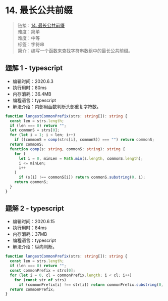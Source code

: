# 14. 最长公共前缀

> 链接：[14. 最长公共前缀](https://leetcode-cn.com/problems/longest-common-prefix/)  
> 难度：简单  
> 难度：中等  
> 标签：字符串  
> 简介：编写一个函数来查找字符串数组中的最长公共前缀。

## 题解 1 - typescript

- 编辑时间：2020.6.3
- 执行用时：80ms
- 内存消耗：36.4MB
- 编程语言：typescript
- 解法介绍：内部用函数判断头部重复字符数。

```typescript
function longestCommonPrefix(strs: string[]): string {
  const len = strs.length;
  if (len === 0) return "";
  let commonS = strs[0];
  for (let i = 1; i < len; i++)
    if ((commonS = comp(strs[i], commonS)) === "") return commonS;
  return commonS;
  function comp(s: string, commonS: string): string {
    for (
      let i = 0, minLen = Math.min(s.length, commonS.length);
      i <= minLen;
      i++
    )
      if (s[i] !== commonS[i]) return commonS.substring(0, i);
    return commonS;
  }
}
```

## 题解 2 - typescript

- 编辑时间：2020.6.15
- 执行用时：84ms
- 内存消耗：37MB
- 编程语言：typescript
- 解法介绍：纵向判断。

```typescript
function longestCommonPrefix(strs: string[]): string {
  const len = strs.length;
  if (len === 0) return "";
  const commonPrefix = strs[0];
  for (let i = 0, cl = commonPrefix.length; i < cl; i++)
    for (const str of strs)
      if (commonPrefix[i] !== str[i]) return commonPrefix.substring(0, i);
  return commonPrefix;
}
```
